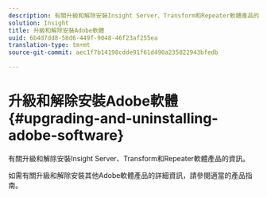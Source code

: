 ```yaml
---
description: 有關升級和解除安裝Insight Server、Transform和Repeater軟體產品的資訊。
solution: Insight
title: 升級和解除安裝Adobe軟體
uuid: 6b4d7dd8-58d6-449f-9048-46f23af255ea
translation-type: tm+mt
source-git-commit: aec1f7b14198cdde91f61d490a235022943bfedb

---
```



# 升級和解除安裝Adobe軟體{#upgrading-and-uninstalling-adobe-software}

有關升級和解除安裝Insight Server、Transform和Repeater軟體產品的資訊。

如需有關升級和解除安裝其他Adobe軟體產品的詳細資訊，請參閱適當的產品指南。

